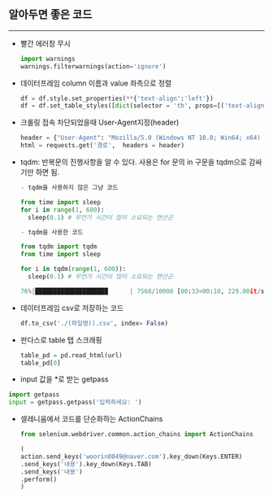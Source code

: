 ## 알아두면 좋은 코드
--------
  

- 빨간 에러창 무시
  ```python
  import warnings
  warnings.filterwarnings(action='ignore')
  ```

- 데이터프레임 column 이름과 value 좌측으로 정렬
  ```python
  df = df.style.set_properties(**{'text-align':'left'})
  df = df.set_table_styles([dict(selector = 'th', props=[('text-align', 'left')])]) 
  ```

- 크롤링 접속 차단되었을때 User-Agent지정(header) 
  ```python
  header = {"User-Agent": "Mozilla/5.0 (Windows NT 10.0; Win64; x64) AppleWebKit/537.36 (KHTML, like Gecko)"}
  html = requests.get('경로',  headers = header) 
  ```

- tqdm: 반복문의 진행사항을 알 수 있다. 
  사용은 for 문의 in 구문을 tqdm으로 감싸기만 하면 됨.
  ```python
  - tqdm을 사용하지 않은 그냥 코드

  from time import sleep
  for i in range(1, 600):
    sleep(0.1) # 무언가 시간이 많이 소요되는 연산군

  - tqdm을 사용한 코드

  from tqdm import tqdm
  from time import sleep
  
  for i in tqdm(range(1, 600)):
    sleep(0.1) # 무언가 시간이 많이 소요되는 연산군

  76%|████████████████████      | 7568/10000 [00:33<00:10, 229.00it/s]
  ```


- 데이터프레임 csv로 저장하는 코드
  ```python
  df.to_csv('./(파일명)).csv', index= False)
  ```

- 판다스로 table 탭 스크래핑
  ```python
  table_pd = pd.read_html(url)
  table_pd[0]
  ```

- input 값을 *로 받는 getpass
 ```python
 import getpass
 input = getpass.getpass('입력하세요: ')
 ```

- 셀레니움에서 코드를 단순화하는 ActionChains
  ```python
  from selenium.webdriver.common.action_chains import ActionChains
  
  (
  action.send_keys('woorin0049@naver.com').key_down(Keys.ENTER)
  .send_keys('내용').key_down(Keys.TAB)
  .send_keys('내용')
  .perform()
  )
  ```


  
